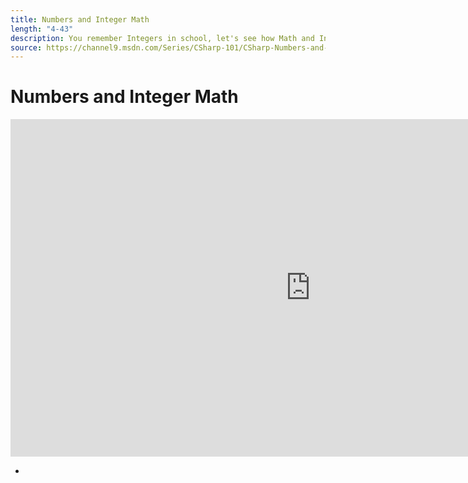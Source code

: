 ```yaml
---
title: Numbers and Integer Math
length: "4-43"
description: You remember Integers in school, let's see how Math and Integers behave in C#! Spoiler alert - it's more intuitive than you'd expect! We'll talk about order of operations, how numbers divide cleanly (or don't!) and lots more.
source: https://channel9.msdn.com/Series/CSharp-101/CSharp-Numbers-and-Integer-Math
---
```

# Numbers and Integer Math

<iframe src="https://channel9.msdn.com/Series/CSharp-101/CSharp-Numbers-and-Integer-Math/player?format=html5" width="960" height="540" allowFullScreen frameBorder="0" title="C#: Numbers and Integer Math [5 of 19] - Microsoft Channel 9 Video"></iframe>

- 